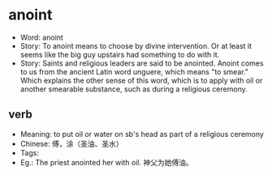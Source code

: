 # anoint

- Word: anoint
- Story: To anoint means to choose by divine intervention. Or at least it seems like the big guy upstairs had something to do with it.
- Story: Saints and religious leaders are said to be anointed. Anoint comes to us from the ancient Latin word unguere, which means "to smear." Which explains the other sense of this word, which is to apply with oil or another smearable substance, such as during a religious ceremony.

## verb

- Meaning: to put oil or water on sb's head as part of a religious ceremony
- Chinese: 傅，涂（圣油、圣水）
- Tags: 
- Eg.: The priest anointed her with oil. 神父为她傅油。

